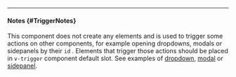 ___

#### Notes {#TriggerNotes}

This component does not create any elements and is used to trigger some actions on other components, for example opening dropdowns, modals or sidepanels by their `id` . Elements that trigger those actions should be placed in <code class="code-text">v-trigger</code> component default slot. See examples of [dropdown](/documentation/dropdown#ExampleDropdownTrigger), [modal](/documentation/modal#ExampleModalTrigger) or [sidepanel](/documentation/sidepanel#ExampleSidepanelTrigger).
